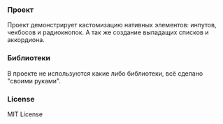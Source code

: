 ### Проект
Проект демонстрирует кастомизацию нативных элементов:
инпутов, чекбосов и радиокнопок. А так же создание
выпадащих списков и аккордиона.
### Библиотеки
В проекте не используются какие либо библиотеки,
всё сделано "своими руками".
### License
MIT License
